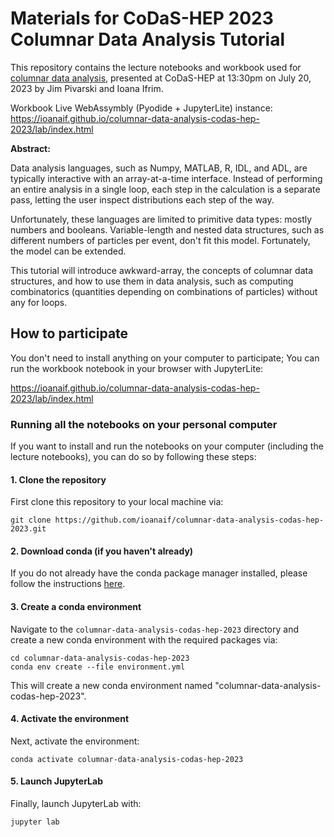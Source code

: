 # Materials for CoDaS-HEP 2023 Columnar Data Analysis Tutorial


This repository contains the lecture notebooks and workbook used for [columnar data analysis](https://indico.cern.ch/event/1151367/timetable/#41-columnar-data-analysis), presented at CoDaS-HEP at 13:30pm on July 20, 2023 by Jim Pivarski and Ioana Ifrim.

Workbook Live WebAssymbly (Pyodide + JupyterLite) instance: https://ioanaif.github.io/columnar-data-analysis-codas-hep-2023/lab/index.html


**Abstract:**

Data analysis languages, such as Numpy, MATLAB, R, IDL, and ADL, are typically interactive with an array-at-a-time interface. Instead of performing an entire analysis in a single loop, each step in the calculation is a separate pass, letting the user inspect distributions each step of the way.

Unfortunately, these languages are limited to primitive data types: mostly numbers and booleans. Variable-length and nested data structures, such as different numbers of particles per event, don't fit this model. Fortunately, the model can be extended.

This tutorial will introduce awkward-array, the concepts of columnar data structures, and how to use them in data analysis, such as computing combinatorics (quantities depending on combinations of particles) without any for loops.




## How to participate 


You don't need to install anything on your computer to participate; You can run the workbook notebook in your browser with JupyterLite:

https://ioanaif.github.io/columnar-data-analysis-codas-hep-2023/lab/index.html


### Running all the notebooks on your personal computer

If you want to install and run the notebooks on your computer (including the lecture notebooks), you can do so by following these steps:


#### 1. Clone the repository

First clone this repository to your local machine via:

```
git clone https://github.com/ioanaif/columnar-data-analysis-codas-hep-2023.git
```

#### 2. Download conda (if you haven't already)

If you do not already have the conda package manager installed, please follow the instructions [here](https://docs.conda.io/en/latest/miniconda.html).



#### 3. Create a conda environment

Navigate to the  ``columnar-data-analysis-codas-hep-2023`` directory and create a new conda environment with the required
packages via:

```terminal
cd columnar-data-analysis-codas-hep-2023
conda env create --file environment.yml
```

This will create a new conda environment named "columnar-data-analysis-codas-hep-2023".

#### 4. Activate the environment

Next, activate the environment:

```
conda activate columnar-data-analysis-codas-hep-2023
```

#### 5. Launch JupyterLab

Finally, launch JupyterLab with:

```
jupyter lab
```

